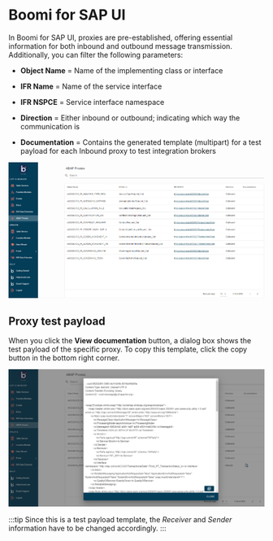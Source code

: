 # Boomi for SAP UI

<head>
  <meta name="guidename" content="Boomi for SAP"/>
  <meta name="context" content="GUID-8acbce7d-419e-4e73-b98e-48c3cfce6541"/>
</head>

In Boomi for SAP UI, proxies are pre-established, offering essential information for both inbound and outbound message transmission. Additionally, you can filter the following parameters:

- **Object Name** = Name of the implementing class or interface

- **IFR Name** = Name of the service interface

- **IFR NSPCE** = Service interface namespace

- **Direction** = Either inbound or outbound; indicating which way the communication is

- **Documentation** = Contains the generated template (multipart) for a test payload for each Inbound proxy to test integration brokers

![Proxy-ui.png](../Boomi_for_SAP/Images/img-sap_proxy_ui.png)

## Proxy test payload

When you click the **View documentation** button, a dialog box shows the test payload of the specific proxy. To copy this template, click the copy button in the bottom right corner.

![Proxy Test Payload](../Boomi_for_SAP/Images/img-sap_proxy_test_payload.png)

:::tip
Since this is a test payload template, the *Receiver* and *Sender* information have to be changed accordingly.
:::